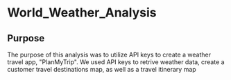 # World_Weather_Analysis
## Purpose
The purpose of this analysis was to utilize API keys to create a weather travel app, "PlanMyTrip". We used API keys to retrive weather data, create a customer travel destinations map, as well as a travel itinerary map 
